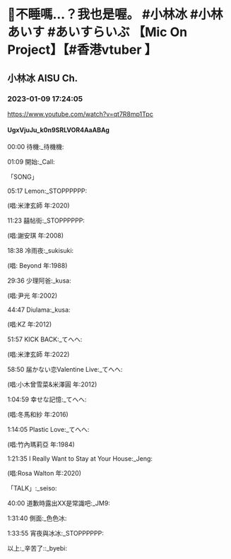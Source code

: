 # 🔴不睡嗎...？我也是喔。 #小林冰 #小林あいす #あいすらいぶ  【Mic On Project】【#香港vtuber 】

## 小林冰 AISU Ch. 

### 2023-01-09 17:24:05

https://www.youtube.com/watch?v=qt7R8mp1Tpc

#### UgxVjuJu_k0n9SRLVOR4AaABAg

00:00 待機:_待機機:

01:09 開始:_Call:

「SONG」

05:17 Lemon:_STOPPPPPP:

(唱:米津玄師 年:2020)

11:23 囍帖街:_STOPPPPPP:

(唱:謝安琪 年:2008)

18:38 冷雨夜:_sukisuki:

(唱: Beyond 年:1988)

29:36 少理阿爸:_kusa:

(唱:尹光 年:2002)

44:47 Diulama:_kusa:

(唱:KZ 年:2012)

51:57 KICK BACK:_てへへ:

(唱:米津玄師 年:2022)

58:50 届かない恋Valentine Live:_てへへ:

(唱:小木曾雪菜&米澤圓 年:2012)

1:04:59 幸せな記憶:_てへへ:

(唱:冬馬和紗 年:2016)

1:14:05 Plastic Love:_てへへ:

(唱:竹內瑪莉亞 年:1984)

1:21:35 I Really Want to Stay at Your House:_Jeng:

(唱:Rosa Walton 年:2020)

「TALK」:_seiso:

40:00 道歉時露出XX是常識吧:_JM9:

1:31:40 側面:_色色冰:

1:33:55 宵夜與冰冰:_STOPPPPPP:

以上:_辛苦了::_byebi:

